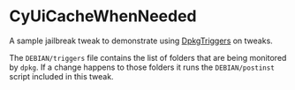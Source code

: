 CyUiCacheWhenNeeded
===================

A sample jailbreak tweak to demonstrate using [DpkgTriggers](https://wiki.debian.org/DpkgTriggers) on tweaks.

The `DEBIAN/triggers` file contains the list of folders that are being monitored by ``dpkg``. If a change happens to those folders it runs the ``DEBIAN/postinst`` script included in this tweak.


